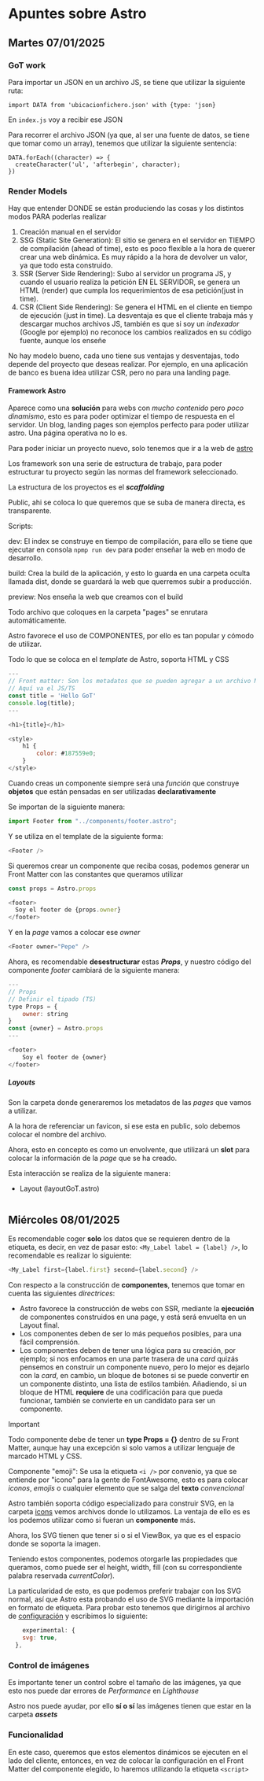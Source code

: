 # Apuntes sobre Astro

## Martes 07/01/2025

### GoT work

Para importar un JSON en un archivo JS, se tiene que utilizar la siguiente ruta:

`import DATA from 'ubicacionfichero.json' with {type: 'json}`

En `index.js` voy a recibir ese JSON

Para recorrer el archivo JSON (ya que, al ser una fuente de datos, se tiene que tomar como un array), tenemos que utilizar la siguiente sentencia:

```JS
DATA.forEach((character) => {
  createCharacter('ul', 'afterbegin', character);
})
```

### Render Models

Hay que entender DONDE se están produciendo las cosas y los distintos modos PARA poderlas realizar

1. Creación manual en el servidor
2. SSG (Static Site Generation): El sitio se genera en el servidor en TIEMPO de compilación (ahead of time), esto es poco flexible a la hora de querer crear una web dinámica. Es muy rápido a la hora de devolver un valor, ya que todo esta construido.
3. SSR (Server Side Rendering): Subo al servidor un programa JS, y cuando el usuario realiza la petición EN EL SERVIDOR, se genera un HTML (render) que cumpla los requerimientos de esa petición(just in time).
4. CSR (Client Side Rendering): Se genera el HTML en el cliente en tiempo de ejecución (just in time). La desventaja es que el cliente trabaja más y descargar muchos archivos JS, también es que si soy un _indexador_ (Google por ejemplo) no reconoce los cambios realizados en su código fuente, aunque los enseñe

No hay modelo bueno, cada uno tiene sus ventajas y desventajas, todo depende del proyecto que deseas realizar. Por ejemplo, en una aplicación de banco es buena idea utilizar CSR, pero no para una landing page.

#### Framework Astro

Aparece como una **solución** para webs con _mucho contenido_ pero _poco dinamismo_, esto es para poder optimizar el tiempo de respuesta en el servidor. Un blog, landing pages son ejemplos perfecto para poder utilizar astro. Una página operativa no lo es.

Para poder iniciar un proyecto nuevo, solo tenemos que ir a la web de [astro](https://astro.build/ "Astro")

Los framework son una serie de estructura de trabajo, para poder estructurar tu proyecto según las normas del framework seleccionado.

La estructura de los proyectos es el **_scaffolding_**

Public, ahi se coloca lo que queremos que se suba de manera directa, es transparente.

Scripts:

dev: El index se construye en tiempo de compilación, para ello se tiene que ejecutar en consola `npmp run dev` para poder enseñar la web en modo de desarrollo.

build: Crea la build de la aplicación, y esto lo guarda en una carpeta oculta llamada dist, donde se guardará la web que querremos subir a producción.

preview: Nos enseña la web que creamos con el build

Todo archivo que coloques en la carpeta "pages" se enrutara automáticamente.

Astro favorece el uso de COMPONENTES, por ello es tan popular y cómodo de utilizar.

Todo lo que se coloca en el _template_ de Astro, soporta HTML y CSS

```js
---
// Front matter: Son los metadatos que se pueden agregar a un archivo Markdown o MDX. En este caso, se está utilizando para definir el título de la página.
// Aquí va el JS/TS
const title = 'Hello GoT'
console.log(title);
---

<h1>{title}</h1>

<style>
    h1 {
        color: #187559e0;
    }
</style>
```

Cuando creas un componente siempre será una _función_ que construye **objetos** que están pensadas en ser utilizadas **declarativamente**

Se importan de la siguiente manera:

```js
import Footer from "../components/footer.astro";
```

Y se utiliza en el template de la siguiente forma:

```js
<Footer />
```

Si queremos crear un componente que reciba cosas, podemos generar un Front Matter con las constantes que queramos utilizar

```js
const props = Astro.props

<footer>
  Soy el footer de {props.owner}
</footer>
```

Y en la _page_ vamos a colocar ese _owner_

```js
<Footer owner="Pepe" />
```

Ahora, es recomendable **desestructurar** estas **_Props_**, y nuestro código del componente _footer_ cambiará de la siguiente manera:

```js
---
// Props
// Definir el tipado (TS)
type Props = {
    owner: string
}
const {owner} = Astro.props
---

<footer>
    Soy el footer de {owner}
</footer>
```

##### Layouts

Son la carpeta donde generaremos los metadatos de las _pages_ que vamos a utilizar.

A la hora de referenciar un favicon, si ese esta en public, solo debemos colocar el nombre del archivo.

Ahora, esto en concepto es como un envolvente, que utilizará un **slot** para colocar la información de la _page_ que se ha creado.

Esta interacción se realiza de la siguiente manera:

- Layout (layoutGoT.astro)

  ```js

  ```

## Miércoles 08/01/2025

Es recomendable coger **solo** los datos que se requieren dentro de la etiqueta, es decir, en vez de pasar esto: `<My_Label label = {label} />`, lo recomendable es realizar lo siguiente:

```js
<My_Label first={label.first} second={label.second} />
```

Con respecto a la construcción de **componentes**, tenemos que tomar en cuenta las siguientes _directrices_:

- Astro favorece la construcción de webs con SSR, mediante la **ejecución** de componentes construidos en una page, y está será envuelta en un Layout final.
- Los componentes deben de ser lo más pequeños posibles, para una fácil comprensión.
- Los componentes deben de tener una lógica para su creación, por ejemplo; si nos enfocamos en una parte trasera de una _card_ quizás pensemos en construir un componente nuevo, pero lo mejor es dejarlo con la _card_, en cambio, un bloque de botones si se puede convertir en un componente distinto, una lista de estilos también. Añadiendo, si un bloque de HTML **requiere** de una codificación para que pueda funcionar, también se convierte en un candidato para ser un componente.

> [!IMPORTANT]
>
> Todo componente debe de tener un **type Props = {}** dentro de su Front Matter, aunque hay una excepción si solo vamos a utilizar lenguaje de marcado HTML y CSS.

Componente "emoji":
Se usa la etiqueta `<i />` por convenio, ya que se entiende por "icono" para la gente de FontAwesome, esto es para colocar _iconos_, _emojis_ o cualquier elemento que se salga del **texto** _convencional_

Astro también soporta código especializado para construir SVG, en la carpeta [icons](./src/icons/ "icons folder") vemos archivos donde lo utilizamos. La ventaja de ello es es los podemos utilizar como si fueran un **componente** más.

Ahora, los SVG tienen que tener si o si el ViewBox, ya que es el espacio donde se soporta la imagen.

Teniendo estos componentes, podemos otorgarle las propiedades que queramos, como puede ser el height, width, fill (con su correspondiente palabra reservada _currentColor_).

La particularidad de esto, es que podemos preferir trabajar con los SVG normal, así que Astro esta probando el uso de SVG mediante la importación en formato de etiqueta. Para probar esto tenemos que dirigirnos al archivo de [configuración](/astro.config.mjs "astro.config.mjs") y escribimos lo siguiente:

```js
    experimental: {
    svg: true,
  },
```

### Control de imágenes

Es importante tener un control sobre el tamaño de las imágenes, ya que esto nos puede dar errores de _Performance_ en _Lighthouse_

Astro nos puede ayudar, por ello **sí o sí** las imágenes tienen que estar en la carpeta **_assets_**

### Funcionalidad

En este caso, queremos que estos elementos dinámicos se ejecuten en el lado del cliente, entonces, en vez de colocar la configuración en el Front Matter del componente elegido, lo haremos utilizando la etiqueta `<script>`
